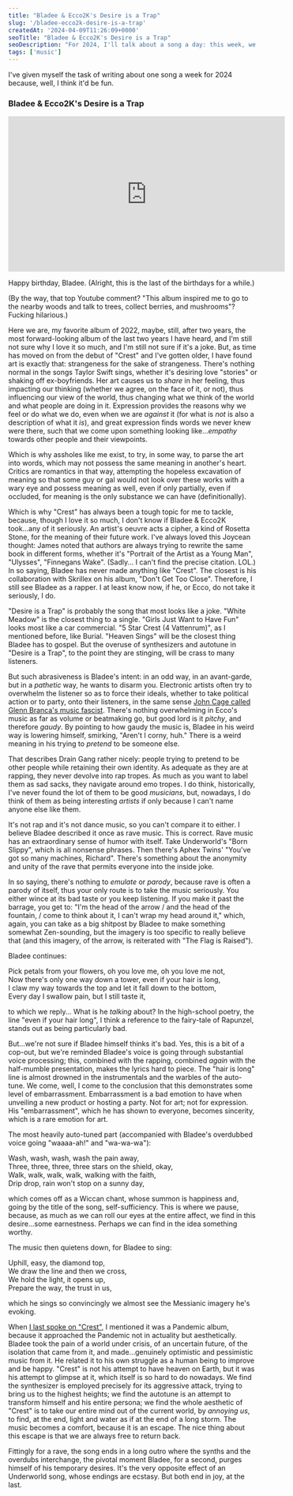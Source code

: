 ```yaml
---
title: "Bladee & Ecco2K's Desire is a Trap"
slug: '/bladee-ecco2k-desire-is-a-trap'
createdAt: '2024-04-09T11:26:09+0000'
seoTitle: "Bladee & Ecco2K's Desire is a Trap"
seoDescription: "For 2024, I'll talk about a song a day: this week, we'll talk about Bladee & Ecco2K's Desire is a Trap."
tags: ['music']
---
```


I've given myself the task of writing about one song a week for 2024 because, well, I think it'd be fun.

### Bladee & Ecco2K's Desire is a Trap

<iframe width="560" height="315" src="https://www.youtube.com/embed/vEHsM-uV_Ec?si=WDsHfbEJmfL6uq2r" title="YouTube video player" frameborder="0" allow="accelerometer; autoplay; clipboard-write; encrypted-media; gyroscope; picture-in-picture; web-share" referrerpolicy="strict-origin-when-cross-origin" allowfullscreen></iframe>

Happy birthday, Bladee. (Alright, this is the last of the birthdays for a while.)

(By the way, that top Youtube comment? "This album inspired me to go to the nearby woods and talk to trees, collect berries, and mushrooms"? Fucking hilarious.)

Here we are, my favorite album of 2022, maybe, still, after two years, the most forward-looking album of the last two years I have heard, and I'm still not sure why I love it so much, and I'm still not sure if it's a joke. But, as time has moved on from the debut of "Crest" and I've gotten older, I have found art is exactly that: strangeness for the sake of strangeness. There's nothing normal in the songs Taylor Swift sings, whether it's desiring love "stories" or shaking off ex-boyfriends. Her art causes us to _share_ in her feeling, thus impacting our thinking (whether we agree, on the face of it, or not), thus influencing our view of the world, thus changing what we think of the world and what people are doing in it. Expression provides the reasons why we feel or do what we do, even when we are _against_ it (for what is _not_ is also a description of what it _is_), and great expression finds words we never knew were there, such that we come upon something looking like..._empathy_ towards other people and their viewpoints.

Which is why assholes like me exist, to try, in some way, to parse the art into words, which may not possess the same meaning in another's heart. Critics are romantics in that way, attempting the hopeless excavation of meaning so that some guy or gal would not look over these works with a wary eye and possess meaning as well, even if only partially, even if occluded, for meaning is the only substance we can have (definitionally).

Which is why "Crest" has always been a tough topic for me to tackle, because, though I love it so much, I don't know if Bladee & Ecco2K took...any of it seriously. An artist's oeuvre acts a cipher, a kind of Rosetta Stone, for the meaning of their future work. I've always loved this Joycean thought: James noted that authors are always trying to rewrite the same book in different forms, whether it's "Portrait of the Artist as a Young Man", "Ulysses", "Finnegans Wake". (Sadly... I can't find the precise citation. LOL.) In so saying, Bladee has never made anything like "Crest". The closest is his collaboration with Skrillex on his album, "Don't Get Too Close". Therefore, I still see Bladee as a rapper. I at least know now, if he, or Ecco, do not take it seriously, I do.

"Desire is a Trap" is probably the song that most looks like a joke. "White Meadow" is the closest thing to a single. "Girls Just Want to Have Fun" looks most like a car commercial. "5 Star Crest (4 Vattenrum)", as I mentioned before, like Burial. "Heaven Sings" will be the closest thing Bladee has to gospel. But the overuse of synthesizers and autotune in "Desire is a Trap", to the point they are stinging, will be crass to many listeners.

But such abrasiveness is Bladee's intent: in an odd way, in an avant-garde, but in a _pathetic_ way, he wants to disarm you. Electronic artists often try to overwhelm the listener so as to force their ideals, whether to take political action or to party, onto their listeners, in the same sense [John Cage called Glenn Branca's music fascist](https://www.youtube.com/watch?v=UzfG9V_hDps). There's nothing overwhelming in Ecco's music as far as volume or beatmaking go, but good lord is it _pitchy_, and therefore _gaudy_. By pointing to how gaudy the music is, Bladee in his weird way is lowering himself, smirking, "Aren't I corny, huh." There is a weird meaning in his trying to _pretend_ to be someone else.

That describes Drain Gang rather nicely: people trying to pretend to be other people while retaining their own identity. As adequate as they are at rapping, they never devolve into rap tropes. As much as you want to label them as sad sacks, they navigate around emo tropes. I do think, historically, I've never found the lot of them to be good _musicians_, but, nowadays, I do think of them as being interesting _artists_ if only because I can't name anyone else like them.

It's not rap and it's not dance music, so you can't compare it to either. I believe Bladee described it once as rave music. This is correct. Rave music has an extraordinary sense of humor with itself. Take Underworld's "Born Slippy", which is all nonsense phrases. Then there's Aphex Twins' "You've got so many machines, Richard". There's something about the anonymity and unity of the rave that permits everyone into the inside joke.

In so saying, there's nothing to _emulate_ or _parody_, because rave is often a parody of itself, thus your only route is to take the music seriously. You either wince at its bad taste or you keep listening. If you make it past the barrage, you get to: "I'm the head of the arrow / and the head of the fountain, / come to think about it, I can't wrap my head around it," which, again, you can take as a big shitpost by Bladee to make something somewhat Zen-sounding, but the imagery is too specific to really believe that (and this imagery, of the arrow, is reiterated with "The Flag is Raised").

Bladee continues:

Pick petals from your flowers, oh you love me, oh you love me not,<br/>
Now there's only one way down a tower, even if your hair is long,<br/>
I claw my way towards the top and let it fall down to the bottom,<br/>
Every day I swallow pain, but I still taste it,<br/>

to which we reply... What is he _talking_ about? In the high-school poetry, the line "even if your hair long", I think a reference to the fairy-tale of Rapunzel, stands out as being particularly bad.

But...we're not sure if Bladee himself thinks it's bad. Yes, this is a bit of a cop-out, but we're reminded Bladee's voice is going through substantial voice processing; this, combined with the rapping, combined _again_ with the half-mumble presentation, makes the lyrics hard to piece. The "hair is long" line is almost drowned in the instrumentals and the warbles of the auto-tune. We come, well, I come to the conclusion that this demonstrates some level of embarrassment. Embarrassment is a bad emotion to have when unveiling a new product or hosting a party. Not for art; not for expression. His "embarrassment", which he has shown to everyone, becomes sincerity, which is a rare emotion for art.

The most heavily auto-tuned part (accompanied with Bladee's overdubbed voice going "waaaa-ah!" and "wa-wa-wa"):

Wash, wash, wash, wash the pain away,<br/>
Three, three, three, three stars on the shield, okay,<br/>
Walk, walk, walk, walk, walking with the faith,<br/>
Drip drop, rain won't stop on a sunny day,<br/>

which comes off as a Wiccan chant, whose summon is happiness and, going by the title of the song, self-sufficiency. This is where we pause, because, as much as we can roll our eyes at the entire affect, we find in this desire...some earnestness. Perhaps we can find in the idea something worthy.

The music then quietens down, for Bladee to sing:

Uphill, easy, the diamond top,<br/>
We draw the line and then we cross,<br/>
We hold the light, it opens up,<br/>
Prepare the way, the trust in us,<br/>

which he sings so convincingly we almost see the Messianic imagery he's evoking.

When [I last spoke on "Crest"](/best-album-2022), I mentioned it was a Pandemic album, because it approached the Pandemic not in actuality but aesthetically. Bladee took the pain of a world under crisis, of an uncertain future, of the isolation that came from it, and made...genuinely optimistic and pessimistic music from it. He related it to his own struggle as a human being to improve and be happy. "Crest" is not his attempt to have heaven on Earth, but it was his attempt to glimpse at it, which itself is so hard to do nowadays. We find the synthesizer is employed precisely for its aggressive attack, trying to bring us to the highest heights; we find the autotune is an attempt to transform himself and his entire persona; we find the whole aesthetic of "Crest" is to take our entire mind out of the current world, by _annoying us_, to find, at the end, light and water as if at the end of a long storm. The music becomes a comfort, because it is an escape. The nice thing about this escape is that we are always free to return back.

Fittingly for a rave, the song ends in a long outro where the synths and the overdubs interchange, the pivotal moment Bladee, for a second, purges himself of his temporary desires. It's the very opposite effect of an Underworld song, whose endings are ecstasy. But both end in joy, at the last.
